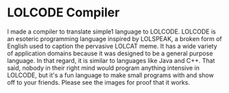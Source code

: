 # LOLCODE Compiler
I made a compiler to translate simple1 language to LOLCODE. LOLCODE is an esoteric programming language inspired by LOLSPEAK, a broken form of English used to caption the pervasive LOLCAT meme. It has a wide variety of application domains because it was designed to be a general purpose language. In that regard, it is similar to languages like Java and C++. That said, nobody in their right mind would program anything intensive in LOLCODE, but it's a fun language to make small programs with and show off to your friends. Please see the images for proof that it works.
